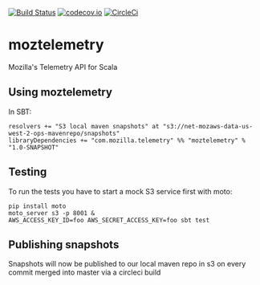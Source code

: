[![Build Status](https://travis-ci.org/mozilla/moztelemetry.svg?branch=master)](https://travis-ci.org/mozilla/moztelemetry)
[![codecov.io](https://codecov.io/github/mozilla/moztelemetry/coverage.svg?branch=master)](https://codecov.io/github/mozilla/moztelemetry?branch=master)
[![CircleCi](https://circleci.com/gh/mozilla/moztelemetry.svg?style=shield&circle-token=3fff2168f7d8da61b47bd1481c4fcb984ec88ef5)](https://circleci.com/gh/mozilla/moztelemetry)

# moztelemetry
Mozilla's Telemetry API for Scala

## Using moztelemetry
In SBT:
```
resolvers += "S3 local maven snapshots" at "s3://net-mozaws-data-us-west-2-ops-mavenrepo/snapshots"
libraryDependencies += "com.mozilla.telemetry" %% "moztelemetry" % "1.0-SNAPSHOT"
```

## Testing
To run the tests you have to start a mock S3 service first with moto:

```
pip install moto
moto_server s3 -p 8001 &
AWS_ACCESS_KEY_ID=foo AWS_SECRET_ACCESS_KEY=foo sbt test
```

## Publishing snapshots
Snapshots will now be published to our local maven repo in s3 on every commit merged into master via a circleci build

